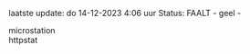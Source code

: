 laatste update: 
do 14-12-2023  4:06   uur 
Status: FAALT - geel - 
<div class="service Y">microstation</div><div class="service Y">httpstat</div>